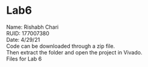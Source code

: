 # Lab6
Name: Rishabh Chari<br/>
RUID: 177007380<br/>
Date: 4/29/21<br/>
Code can be downloaded through a zip file. <br />
Then extract the folder and open the project in Vivado.  <br />
Files for Lab 6

